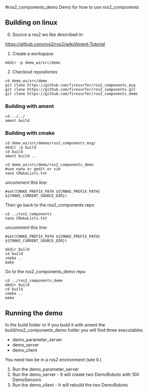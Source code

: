 #ros2_components_demo
Demo for how to use ros2_components

## Building  on linux
0. Source a ros2 ws like described in:

https://github.com/ros2/ros2/wiki/Ament-Tutorial

1. Create a workspace 
```
mkdir -p demo_ws/src/demo
```

2. Checkout repositories

```
cd demo_ws/src/demo
git clone https://github.com/firesurfer/ros2_components_msg
git clone https://github.com/firesurfer/ros2_components.git
git clone https://github.com/firesurfer/ros2_components_demo
```

###  Building with ament

```
cd ../../
ament build
```



### Building with cmake

```
cd demo_ws/src/demoe/ros2_components_msg/
mkdir -p build
cd build 
ament build ..
```



```
cd demo_ws/src/demo/ros2_components_demo
#use nano or gedit or vim
nano CMakeLists.txt
```
uncomment this line:
```
#set(CMAKE_PREFIX_PATH ${CMAKE_PREFIX_PATH} ${CMAKE_CURRENT_SOURCE_DIR})
```

Then go back to the ros2_components repo
```
cd ../ros2_components
nano CMakeLists.txt
```
uncomment this line:
```
#set(CMAKE_PREFIX_PATH ${CMAKE_PREFIX_PATH} ${CMAKE_CURRENT_SOURCE_DIR})
```
```
mkdir build
cd build
cmake ..
make
```

Go to the ros2_components_demo repo

```
cd ../ros2_components_demo
mkdir build
cd build
cmake ..
make
```

## Running the demo
In the build folder or if you build it with ament the build/ros2_components_demo folder you will find three executables

* demo_parameter_server
* demo_server
* demo_client

You need two be in a ros2 environment (see 0.)

1. Run the demo_parameter_server 
2. Run the demo_server - It will create two DemoRobots with 100 DemoSensors
3. Run the demo_client - It will rebuild the two DemoRobots

